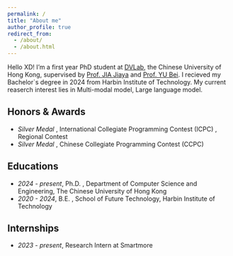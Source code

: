 ```yaml
---
permalink: /
title: "About me"
author_profile: true
redirect_from: 
  - /about/
  - /about.html
---
```





Hello XD! I’m a first year PhD student at [DVLab](https://www.dvlab.ai/), the Chinese University of Hong Kong, supervised by [Prof. JIA Jiaya](https://jiaya.me/home) and [Prof. YU Bei](https://www.cse.cuhk.edu.hk/~byu/). I recieved my Bachelor`s degree in 2024 from Harbin Institute of Technology. My current reaserch interest lies in Multi-modal model, Large language model.


Honors & Awards
------
- *Silver Medal* ,  International Collegiate Programming Contest (ICPC) , Regional Contest
- *Silver Medal* ,  Chinese Collegiate Programming Contest (CCPC)

Educations
------
- *2024 - present*, Ph.D. , Department of Computer Science and Engineering, The Chinese University of Hong Kong
- *2020 - 2024*, B.E. ,  School of Future Technology, Harbin Institute of Technology 

Internships
------
- *2023 - present*, Research Intern at Smartmore
